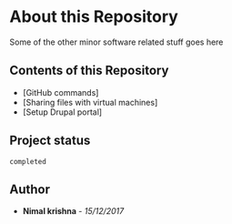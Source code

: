
# About this Repository

Some of the other minor software related stuff goes here

## Contents of this Repository

* [GitHub commands]
* [Sharing files with virtual machines]
* [Setup Drupal portal]


## Project status

```
completed
```

## Author

* **Nimal krishna** - *15/12/2017*
